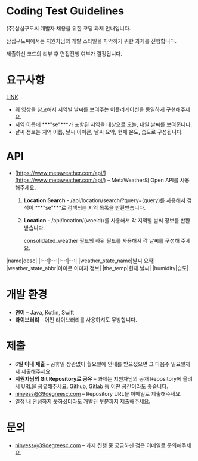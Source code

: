 # Coding Test Guidelines

(주)삼십구도씨 개발자 채용을 위한 코딩 과제 안내입니다.

삼십구도씨에서는 지원자님의 개발 스타일을 파악하기 위한 과제를 진행합니다.

제출하신 코드의 리뷰 후 면접진행 여부가 결정됩니다.

# 요구사항

[LINK](https://drive.google.com/file/d/17CXfMH36M9Wk2ktUpvnlZzi8He67Msj3/view?usp=sharing)

- 위 영상을 참고해서 지역별 날씨를 보여주는 어플리케이션을 동일하게 구현해주세요.
- 지역 이름에 ***"se"***가 포함된 지역을 대상으로 오늘, 내일 날씨를 보여줍니다.
- 날씨 정보는 지역 이름, 날씨 아이콘, 날씨 요약, 현재 온도, 습도로 구성됩니다.

# API

- [https://www.metaweather.com/api/](https://www.metaweather.com/api/) – MetaWeather의 Open API를 사용해주세요.
    1. **Location Search** - /api/location/search/?query=(query)를 사용해서 검색어 ***"se"***로 검색되는 지역 목록을 반환받습니다.
    2. **Location** - /api/location/(woeid)/를 사용해서 각 지역별 날씨 정보를 반환받습니다.

        consolidated_weather 필드의 하위 필드를 사용해서 각 날씨를 구성해 주세요.

|name|desc|
|:--:|:--:|:--:|--:|
|weather_state_name|날씨 요약|
|weather_state_abbr|아이콘 이미지 정보|
|the_temp|현재 날씨|
|humidity|습도|

# 개발 환경

- **언어** – Java, Kotlin, Swift
- **라이브러리** – 어떤 라이브러리를 사용하셔도 무방합니다.

# 제출

- 6**일 이내 제출** – 공휴일 상관없이 월요일에 안내를 받으셨으면 그 다음주 일요일까지 제출해주세요.
- **지원자님의 Git Repository로 공유** – 과제는 지원자님의 공개 Repository에 올려서 URL을 공유해주세요. Github, Gitlab 등 어떤 공간이라도 좋습니다.
- ninyess@39degreesc.com – Repository URL을 이메일로 제출해주세요.
- 일정 내 완성하지 못하셨더라도 개발된 부분까지 제출해주세요.

# 문의

- ninyess@39degreesc.com – 과제 진행 중 궁금하신 점은 이메일로 문의해주세요.
